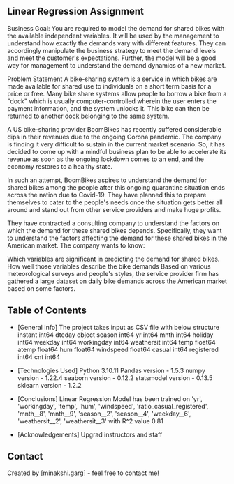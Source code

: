 ## Linear Regression Assignment

Business Goal:
You are required to model the demand for shared bikes with the available independent variables. It will be used by the management to understand how exactly the demands vary with different features. They can accordingly manipulate the business strategy to meet the demand levels and meet the customer's expectations. Further, the model will be a good way for management to understand the demand dynamics of a new market.

Problem Statement
A bike-sharing system is a service in which bikes are made available for shared use to individuals on a short term basis for a price or free. Many bike share systems allow people to borrow a bike from a "dock" which is usually computer-controlled wherein the user enters the payment information, and the system unlocks it. This bike can then be returned to another dock belonging to the same system.


A US bike-sharing provider BoomBikes has recently suffered considerable dips in their revenues due to the ongoing Corona pandemic. The company is finding it very difficult to sustain in the current market scenario. So, it has decided to come up with a mindful business plan to be able to accelerate its revenue as soon as the ongoing lockdown comes to an end, and the economy restores to a healthy state. 


In such an attempt, BoomBikes aspires to understand the demand for shared bikes among the people after this ongoing quarantine situation ends across the nation due to Covid-19. They have planned this to prepare themselves to cater to the people's needs once the situation gets better all around and stand out from other service providers and make huge profits.


They have contracted a consulting company to understand the factors on which the demand for these shared bikes depends. Specifically, they want to understand the factors affecting the demand for these shared bikes in the American market. The company wants to know:

Which variables are significant in predicting the demand for shared bikes.
How well those variables describe the bike demands
Based on various meteorological surveys and people's styles, the service provider firm has gathered a large dataset on daily bike demands across the American market based on some factors. 


## Table of Contents
* [General Info]
  The project takes input as CSV file with below structure
  instant         int64
  dteday         object
  season          int64
  yr              int64
  mnth            int64
  holiday         int64
  weekday         int64
  workingday      int64
  weathersit      int64
  temp          float64
  atemp         float64
  hum           float64
  windspeed     float64
  casual          int64
  registered      int64
  cnt             int64

* [Technologies Used]
  Python 3.10.11
  Pandas version - 1.5.3
  numpy version - 1.22.4
  seaborn version - 0.12.2 
  statsmodel version - 0.13.5
  sklearn version - 1.2.2

* [Conclusions]
  Linear Regression Model has been trained on 'yr', 'workingday', 'temp', 'hum', 'windspeed',
       'ratio_casual_registered', 'mnth__8', 'mnth__9', 'season__2',
       'season__4', 'weekday__6', 'weathersit__2', 'weathersit__3'
  with R^2 value 0.81

* [Acknowledgements]
  Upgrad instructors and staff

## Contact
Created by [minakshi.garg] - feel free to contact me!
